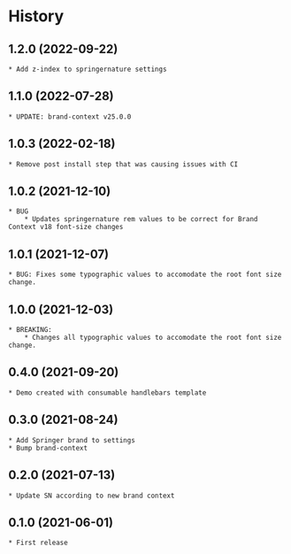 # History

## 1.2.0 (2022-09-22)
    * Add z-index to springernature settings

## 1.1.0 (2022-07-28)
    * UPDATE: brand-context v25.0.0

## 1.0.3 (2022-02-18)
    * Remove post install step that was causing issues with CI

## 1.0.2 (2021-12-10)
    * BUG
        * Updates springernature rem values to be correct for Brand Context v18 font-size changes

## 1.0.1 (2021-12-07)
    * BUG: Fixes some typographic values to accomodate the root font size change.

## 1.0.0 (2021-12-03)
    * BREAKING:
        * Changes all typographic values to accomodate the root font size change.

## 0.4.0 (2021-09-20)
    * Demo created with consumable handlebars template

## 0.3.0 (2021-08-24)
    * Add Springer brand to settings
    * Bump brand-context

## 0.2.0 (2021-07-13)
    * Update SN according to new brand context

## 0.1.0 (2021-06-01)
    * First release
